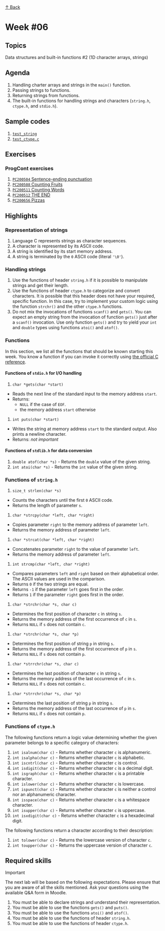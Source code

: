 [↑ Back](../README.md)

# Week #06

## Topics

Data structures and built-in functions #2 (1D character arrays, strings)

## Agenda

1. Handling charter arrays and strings in the `main()` function.
2. Passing strings to functions.
3. Returning strings from functions.
4. The built-in functions for handling strings and characters (`string.h`, `ctype.h`, and `stdio.h`).

## Sample codes

1. [`test_string`](./samples/test_string.c)
4. [`test_ctype.c`](./samples/test_ctype.c)

## Exercises

### ProgCont exercises

1. [`PC200504` Sentence-ending punctuation](./exercises/PC200504.md)
1. [`PC200508` Counting Fruits](./exercises/PC200508.md)
1. [`PC200511` Counting Words](./exercises/PC200511.md)
1. [`PC200512` THE END](./exercises/PC200512.md)
1. [`PC200656` Pizzas](./exercises/PC200656.md)

## Highlights

### Representation of strings

1. Language C represents strings as character sequences.
1. A character is represented by its ASCII code.
1. A string is identified by its start memory address.
1. A string is terminated by the `0` ASCII code (literal `'\0'`).

### Handling strings

1. Use the functions of header `string.h` if it is possible to manipulate strings and get their length.
1. Use the functions of header `ctype.h` to categorize and convert characters. It is possible that this header does not have your required, specific function. In this case, try to implement your custom logic using the function `strchr()` and the other `ctype.h` functions.
1. Do not mix the invocations of functions `scanf()` and `gets()`. You can expect an empty string from the invocation of function `gets()` just after a `scanf()` invocation. Use only function `gets()` and try to yield your `int` and `double` types using functions `atoi()` and `atof()`.

### Functions

In this section, we list all the functions that should be known starting this week. You know a function if you can invoke it correctly using [the official C reference](https://arato.inf.unideb.hu/panovics.janos/stdc.pdf).

#### Functions of `stdio.h` for I/O handling

1. `char *gets(char *start)`

  * Reads the next line of the standard input to the memory address `start`.
  * Returns:
    * `NULL` if the case of `EOF`.
    * the memory address `start` otherwise

1. `int puts(char *start)`

  * Writes the string at memory address `start` to the standard output. Also prints a newline character.
  * Returns: *not important*

#### Functions of `stdlib.h` for data conversion

1. `double atof(char *s)` - Returns the `double` value of the given string.
1. `int atoi(char *s)` - Returns the `int` value of the given string.

### Functions of `string.h`

1. `size_t strlen(char *s)`

  * Counts the characters until the first `0` ASCII code.
  * Returns the length of parameter `s`.

1. `char *strcpy(char *left, char *right)`

  * Copies parameter `right` to the memory address of parameter `left`.
  * Returns the memory address of parameter `left`.

1. `char *strcat(char *left, char *right)`

  * Concatenates parameter `right` to the value of parameter `left`.
  * Returns the memory address of parameter `left`.

1. `int strcmp(char *left, char *right)`

  * Compares parameters `left` and `right` based on their alphabetical order. The ASCII values are used in the comparison.
  * Returns `0` if the two strings are equal.
  * Returns `-1` if the parameter `left` goes first in the order.
  * Returns `1` if the parameter `right` goes first in the order.

1. `char *strchr(char *s, char c)`

  * Determines the first position of character `c` in string `s`.
  * Returns the memory address of the first occurrence of `c` in `s`.
  * Returns `NULL` if `s` does not contain `c`.

1. `char *strchr(char *s, char *p)`

  * Determines the first position of string `p` in string `s`.
  * Returns the memory address of the first occurrence of `p` in `s`.
  * Returns `NULL` if `s` does not contain `p`.

1. `char *strrchr(char *s, char c)`

  * Determines the last position of character `c` in string `s`.
  * Returns the memory address of the last occurrence of `c` in `s`.
  * Returns `NULL` if `s` does not contain `c`.

1. `char *strrchr(char *s, char *p)`

  * Determines the last position of string `p` in string `s`.
  * Returns the memory address of the last occurrence of `p` in `s`.
  * Returns `NULL` if `s` does not contain `p`.

### Functions of `ctype.h`

The following functions return a logic value determining whether the given parameter belongs to a specific category of characters:

1. `int isalnum(char c)` - Returns whether character `c` is alphanumeric.
1. `int isalpha(char c)` - Returns whether character `c` is alphabetic.
1. `int iscntrl(char c)` - Returns whether character `c` is control.
1. `int isdigit(char c)` - Returns whether character `c` is a decimal digit.
1. `int isgraph(char c)` - Returns whether character `c` is a printable character.
1. `int islower(char c)` - Returns whether character `c` is lowercase.
1. `int ispunct(char c)` - Returns whether character `c` is neither a control nor an alphanumeric character.
1. `int isspace(char c)` - Returns whether character `c` is a whitespace character.
1. `int isupper(char c)` - Returns whether character `c` is uppercase.
1. `int isxdigit(char c)` - Returns whether character `c` is a hexadecimal digit.

The following functions return a character according to their description:

1. `int tolower(char c)` - Returns the lowercase version of character `c`.
1. `int toupper(char c)` - Returns the uppercase version of character `c`.

## Required skills

> [!IMPORTANT]
> The next lab will be based on the following expectations. Please ensure that you are aware of all the skills mentioned. Ask your questions using the available Q&A form in Moodle.

1. You must be able to declare strings and understand their representation.
1. You must be able to use the functions `gets()` and `puts()`.
1. You must be able to use the functions `atoi()` and `atof()`.
1. You must be able to use the functions of header `string.h`.
1. You must be able to use the functions of header `ctype.h`.
